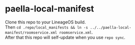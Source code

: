 # paella-local-manifest
Clone this repo to your LineageOS build.  
Then `cd .repo/local_manifests && ln -s ../../paella-local-manifest/roomservice.xml roomservice.xml`.  
After that this repo will self-update when you use `repo sync`.
